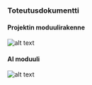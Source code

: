 ### Toteutusdokumentti

#### Projektin moduulirakenne
![alt text][moduulit]

#### AI moduuli
![alt text][ai]

[moduulit]: https://github.com/xvixvi/kiilto/raw/TLproduction/dokumentaatio/tiralabra/kuvat/kiilto_moduulit.png "projektin rakenne moduulitasolla"

[ai]: https://raw.githubusercontent.com/xvixvi/kiilto/TLproduction/dokumentaatio/tiralabra/kuvat/AI-module.png "AI -moduulin rakenne"

